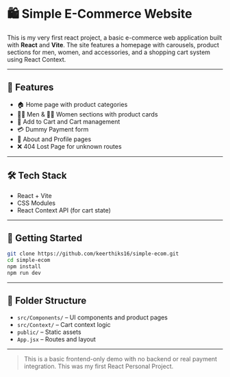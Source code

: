 

# 🛍️ Simple E-Commerce Website

This is my very first react project, a basic e-commerce web application built with **React** and **Vite**. The site features a homepage with carousels, product sections for men, women, and accessories, and a shopping cart system using React Context.

---

## 🔧 Features

* 🏠 Home page with product categories
* 🧍‍♂️ Men & 🧍‍♀️ Women sections with product cards
* 🛒 Add to Cart and Cart management
* 💳 Dummy Payment form
* 📄 About and Profile pages
* ❌ 404 Lost Page for unknown routes

---

## 🛠 Tech Stack

* React + Vite
* CSS Modules
* React Context API (for cart state)

---

## 🚀 Getting Started

```bash
git clone https://github.com/keerthiks16/simple-ecom.git
cd simple-ecom
npm install
npm run dev
```

---

## 📁 Folder Structure

* `src/Components/` – UI components and product pages
* `src/Context/` – Cart context logic
* `public/` – Static assets
* `App.jsx` – Routes and layout

---

> This is a basic frontend-only demo with no backend or real payment integration. This was my first React Personal Project.
